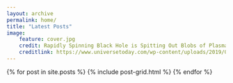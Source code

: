 ```yaml
---
layout: archive
permalink: home/
title: "Latest Posts"
image: 
    feature: cover.jpg
    credit: Rapidly Spinning Black Hole is Spitting Out Blobs of Plasma
    creditlink: https://www.universetoday.com/wp-content/uploads/2019/04/BH-Plasma-Blobs-580x326.png
---
```


<div class="tiles">
{% for post in site.posts %}
	{% include post-grid.html %}
{% endfor %}
</div><!-- /.tiles -->
